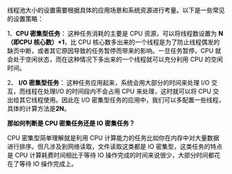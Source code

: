<font style="color:rgb(0, 0, 0);background-color:rgb(248, 248, 248);">线程池大小的设置需要根据具体的应用场景和系统资源进行考量。以下是一些常见的设置策略：</font>

<font style="color:rgb(0,0,0);">1、</font>**<font style="color:rgb(0,0,0);">CPU 密集型任务</font>**<font style="color:rgb(0,0,0);">：</font>**<font style="color:rgb(0,0,0);"> </font>**<font style="color:rgb(0,0,0);">这种任务消耗的主要是 CPU 资源，可以将线程数设置为 </font>**<font style="color:rgb(0,0,0);">N（即CPU 核心数）+1</font>**<font style="color:rgb(0,0,0);">，比 CPU 核心数多出来的一个线程是为了防止线程偶发的缺页中断，或者其它原因导致的任务暂停而带来的影响。一旦任务暂停，CPU 就会处于空闲状态，而在这种情况下多出来的一个线程就可以充分利用 CPU 的空闲时间。 </font>

<font style="color:rgb(0,0,0);">2、 </font>**<font style="color:rgb(0,0,0);">I/O 密集型任务</font>**<font style="color:rgb(0,0,0);">：</font>**<font style="color:rgb(0,0,0);"> </font>**<font style="color:rgb(0,0,0);">这种任务应用起来，系统会用大部分的时间来处理 I/O 交互，而线程在处理I/O 的时间段内不会占用 CPU 来处理，这时就可以将 CPU 交出给其它线程使用。因此在 I/O 密集型任务的应用中，我们可以多配置一些线程，具体的计算方法是</font>**<font style="color:rgb(0,0,0);">2N</font>**<font style="color:rgb(0,0,0);">。</font>

**<font style="color:rgb(0,0,0);">那如何判断是 CPU 密集任务还是 IO 密集任务？ </font>**

<font style="color:rgb(0,0,0);">CPU 密集型简单理解就是利用 CPU 计算能力的任务比如你在内存中对大量数据进行排序。但凡涉及到网络读取，文件读取这类都是 IO 密集型，这类任务的特点是 CPU 计算耗费时间相比于等待 IO 操作完成的时间来说很少，大部分时间都花在了等待 IO 操作完成上。</font>

